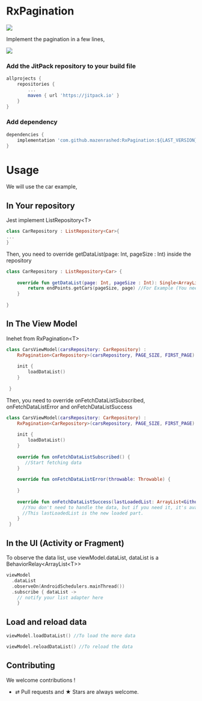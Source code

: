 
# RxPagination

[![](https://jitpack.io/v/mazenrashed/RxPagination.svg)](https://jitpack.io/#mazenrashed/RxPagination)

Implement the pagination in a few lines, 

![](https://media.giphy.com/media/RN2oZPyBkUKQbi1WD1/giphy.gif)
###  Add the JitPack repository to your build file
```groovy
allprojects {
    repositories {
        ...
        maven { url 'https://jitpack.io' }
    }
}
```
### Add dependency
```groovy
dependencies {
    implementation 'com.github.mazenrashed:RxPagination:${LAST_VERSION}'
}
```
# Usage
We will use the car example,
## In Your repository
Jest implement ListRepository\<T\>
```kotlin
class CarRepository : ListRepository<Car>{
...
}
```

Then, you need to override getDataList(page: Int, pageSize : Int) inside the repository
```kotlin
class CarRepository : ListRepository<Car> {  
  
    override fun getDataList(page: Int, pageSize : Int): Single<ArrayList<Car>> {  
        return endPoints.getCars(pageSize, page) //For Example (You need to return your data source here)
    }  
      
}
```

## In The View Model
Inehet from RxPagination\<T\>
```kotlin
class CarsViewModel(carsRepository: CarRepository) :  
    RxPagination<CarRepository>(carsRepository, PAGE_SIZE, FIRST_PAGE) {  
      
    init {  
        loadDataList()  
    }
    
 }
```
Then, you need to override onFetchDataListSubscribed,
onFetchDataListError and onFetchDataListSuccess
```kotlin
class CarsViewModel(carsRepository: CarRepository) :  
    RxPagination<CarRepository>(carsRepository, PAGE_SIZE, FIRST_PAGE) {  
      
    init {  
        loadDataList()  
    }
    
    override fun onFetchDataListSubscribed() {  
	   //Start fetching data
    }  
  
    override fun onFetchDataListError(throwable: Throwable) {  
	   
    }  
  
    override fun onFetchDataListSuccess(lastLoadedList: ArrayList<GithubRepository>) {  
	  //You don't need to handle the data, but if you need it, it's available
	  //This lastLoadedList is the new loaded part.
    }
 }
```
## In the UI (Activity or Fragment)
To observe the data list, use viewModel.dataList, 
dataList is a BehaviorRelay\<ArrayList\<T\>\>
```kotlin
viewModel  
  .dataList  
  .observeOn(AndroidSchedulers.mainThread())  
  .subscribe { dataList ->  
	// notify your list adapter here 
    }
```
## Load and reload data
```kotlin
viewModel.loadDataList() //To load the more data

viewModel.reloadDataList() //To reload the data
```

## Contributing

We welcome contributions !
* ⇄ Pull requests and ★ Stars are always welcome.

